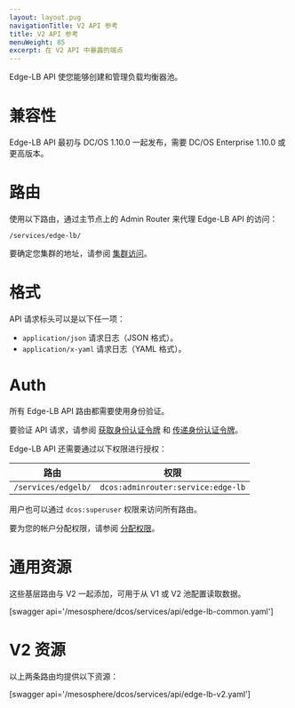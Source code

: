 ```yaml
---
layout: layout.pug
navigationTitle: V2 API 参考
title: V2 API 参考
menuWeight: 85
excerpt: 在 V2 API 中暴露的端点
---
```


Edge-LB API 使您能够创建和管理负载均衡器池。

# 兼容性

Edge-LB API 最初与 DC/OS 1.10.0 一起发布，需要 DC/OS Enterprise 1.10.0 或更高版本。

# 路由

使用以下路由，通过主节点上的 Admin Router 来代理 Edge-LB API 的访问：

```
/services/edge-lb/
```

要确定您集群的地址，请参阅 [集群访问](/mesosphere/dcos/cn/1.11/api/access/)。

# 格式

API 请求标头可以是以下任一项：

- `application/json` 请求日志（JSON 格式）。
- `application/x-yaml` 请求日志（YAML 格式）。

# Auth

所有 Edge-LB API 路由都需要使用身份验证。

要验证 API 请求，请参阅 [获取身份认证令牌](/mesosphere/dcos/cn/1.11/security/ent/iam-api/#obtaining-an-authentication-token) 和 [传递身份认证令牌](/mesosphere/dcos/cn1.11/security/ent/iam-api/#pass-an-authentication-token)。

Edge-LB API 还需要通过以下权限进行授权：

| 路由 | 权限 |
|-------|----------|
| `/services/edgelb/` | `dcos:adminrouter:service:edge-lb` |

用户也可以通过 `dcos:superuser` 权限来访问所有路由。

要为您的帐户分配权限，请参阅 [分配权限](/mesosphere/dcos/cn/1.11/security/ent/perms-reference/)。

# 通用资源

这些基层路由与 V2 一起添加，可用于从 V1 或 V2 池配置读取数据。

[swagger api='/mesosphere/dcos/services/api/edge-lb-common.yaml']

# V2 资源

以上两条路由均提供以下资源：

[swagger api='/mesosphere/dcos/services/api/edge-lb-v2.yaml']
